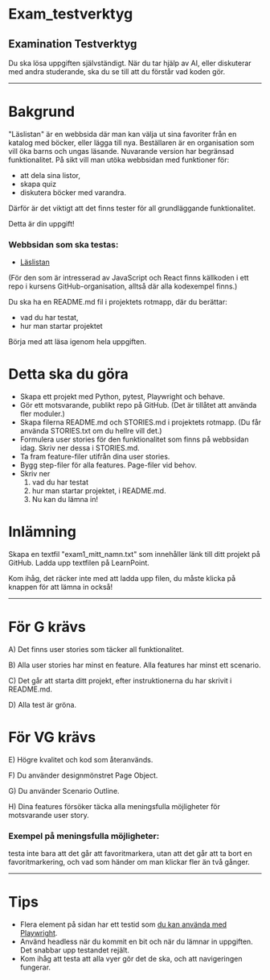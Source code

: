 # Exam_testverktyg
## Examination Testverktyg


Du ska lösa uppgiften självständigt. När du tar hjälp av AI, eller diskuterar med andra studerande, ska du se till att du förstår vad koden gör.

---

# Bakgrund
"Läslistan" är en webbsida där man kan välja ut sina favoriter från en 
katalog med böcker, eller lägga till nya. Beställaren är en organisation 
som vill öka barns och ungas läsande. Nuvarande version har begränsad 
funktionalitet. På sikt vill man utöka webbsidan med funktioner för:
- att dela sina listor, 
- skapa quiz 
- diskutera böcker med varandra. 

Därför är det viktigt att det finns tester för all grundläggande funktionalitet. 

Detta är din uppgift!

### Webbsidan som ska testas: 

- [Läslistan ](https://tap-ht24-testverktyg.github.io/exam-template/)


(För den som är intresserad av JavaScript och React finns källkoden i ett 
repo i kursens GitHub-organisation, alltså där alla kodexempel finns.)

Du ska ha en README.md fil i projektets rotmapp, där du berättar:
- vad du har testat,
- hur man startar projektet

Börja med att läsa igenom hela uppgiften.

# Detta ska du göra
- Skapa ett projekt med Python, pytest, Playwright och behave. 
- Gör ett motsvarande, publikt repo på GitHub. (Det är tillåtet att 
använda fler moduler.)
- Skapa filerna README.md och STORIES.md i projektets rotmapp. 
(Du får använda STORIES.txt om du hellre vill det.)
- Formulera user stories för den funktionalitet som finns på webbsidan idag.
Skriv ner dessa i STORIES.md.
- Ta fram feature-filer utifrån dina user stories.
- Bygg step-filer för alla features. Page-filer vid behov.
- Skriv ner 
  1) vad du har testat 
  2) hur man startar projektet, i README.md. 
  3) Nu kan du lämna in! 
 
# Inlämning
  Skapa en textfil "exam1_mitt_namn.txt" som innehåller länk till ditt 
  projekt på GitHub. Ladda upp textfilen på LearnPoint. 
  
  Kom ihåg, det räcker inte med att ladda upp filen, du måste klicka 
  på knappen för att lämna in också!

----------------

# För G krävs
A) Det finns user stories som täcker all funktionalitet.

B) Alla user stories har minst en feature. Alla features har minst ett scenario.

C) Det går att starta ditt projekt, efter instruktionerna du har skrivit i README.md.

D) Alla test är gröna.

# För VG krävs
E) Högre kvalitet och kod som återanvänds.

F) Du använder designmönstret Page Object.

G) Du använder Scenario Outline.

H) Dina features försöker täcka alla meningsfulla möjligheter för 
motsvarande user story.


### Exempel på meningsfulla möjligheter: 
testa inte bara att det går att favoritmarkera, utan att det går att 
ta bort en favoritmarkering, och vad som händer om man klickar 
fler än två gånger.

-----

# Tips
- Flera element på sidan har ett testid som [du kan använda med Playwright](https://playwright.dev/docs/locators#locate-by-test-id).
- Använd headless när du kommit en bit och när du lämnar in uppgiften. 
  Det snabbar upp testandet rejält.
- Kom ihåg att testa att alla vyer gör det de ska, och att navigeringen fungerar.


